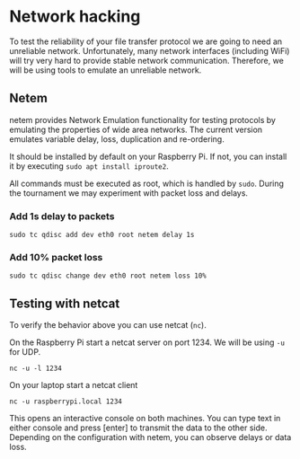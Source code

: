 # Network hacking

To test the reliability of your file transfer protocol we are going to need an unreliable network.
Unfortunately, many network interfaces (including WiFi) will try very hard to provide stable network communication.
Therefore, we will be using tools to emulate an unreliable network.

## Netem

netem provides Network Emulation functionality for testing protocols by emulating the properties of wide area networks. 
The current version emulates variable delay, loss, duplication and re-ordering.

It should be installed by default on your Raspberry Pi.
If not, you can install it by executing `sudo apt install iproute2`.

All commands must be executed as root, which is handled by `sudo`.
During the tournament we may experiment with packet loss and delays.

### Add 1s delay to packets

```
sudo tc qdisc add dev eth0 root netem delay 1s
```


### Add 10% packet loss

```
sudo tc qdisc change dev eth0 root netem loss 10%
```

## Testing with netcat

To verify the behavior above you can use netcat (`nc`).

On the Raspberry Pi start a netcat server on port 1234. We will be using `-u` for UDP.

```
nc -u -l 1234
```

On your laptop start a netcat client

```
nc -u raspberrypi.local 1234
```

This opens an interactive console on both machines.
You can type text in either console and press [enter] to transmit the data to the other side.
Depending on the configuration with netem, you can observe delays or data loss.
